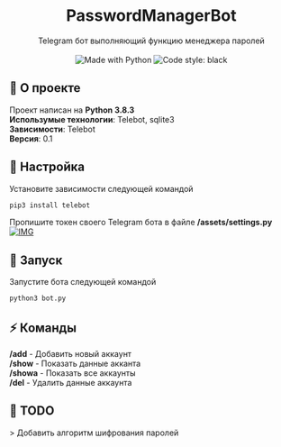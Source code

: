 <h1 align='center'>PasswordManagerBot</h1>
<p align='center'>Telegram бот выполняющий функцию менеджера паролей
  <br/><br/>
  <img alt="Made with Python" src="https://img.shields.io/badge/Made%20with-Python-%23FFD242?logo=python&logoColor=white">
  <img alt="Code style: black" src="https://img.shields.io/badge/code%20style-black-000000.svg">
</p>

## 🚀 О проекте
Проект написан на __Python 3.8.3__ <br/>
__Использумые технологии__: Telebot, sqlite3 <br/>
__Зависимости__: Telebot <br/>
__Версия__: 0.1


## 📌 Настройка

Установите зависимости следующей командой
```sh
pip3 install telebot
```

Пропишите токен своего Telegram бота в файле __/assets/settings.py__
<a href="https://ibb.co/vdWT6zR"><img src="https://i.ibb.co/6tST7sL/Screenshot-1.png" alt="IMG"></a>

## 🐍 Запуск
Запустите бота следующей командой
```sh
python3 bot.py
```

## ⚡ Команды
__/add__ - Добавить новый аккаунт <br/>
__/show__ - Показать данные акканта <br/>
__/showa__ - Показать все аккаунты <br/>
__/del__ - Удалить данные аккаунта

## 📃 TODO
\> Добавить алгоритм шифрования паролей
